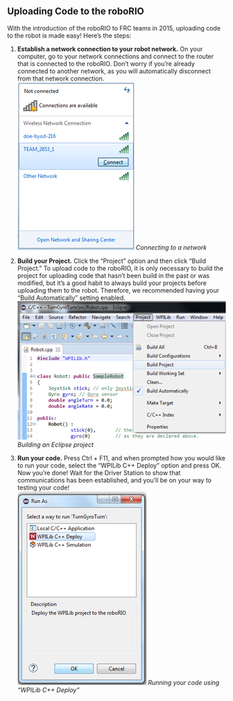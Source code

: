 ## Uploading Code to the roboRIO
With the introduction of the roboRIO to FRC teams in 2015, uploading code to the robot is made easy! Here’s the steps:

1. **Establish a network connection to your robot network.** On your computer, go to your network connections and connect to the router that is connected to the roboRIO. Don’t worry if you’re already connected to another network, as you will automatically disconnect from that network connection. <br>
![](./shot5.png)
*Connecting to a network*

2. **Build your Project.** Click the “Project” option and then click “Build Project.” To upload code to the roboRIO, it is only necessary to build the project for uploading code that hasn’t been build in the past or was modified, but it’s a good habit to always build your projects before uploading them to the robot. Therefore, we recommended having your “Build Automatically” setting enabled. <br>
![](./shot6.png)
*Building an Eclipse project*

3. **Run your code.** Press Ctrl + F11, and when prompted how you would like to run your code, select the “WPILib C++ Deploy” option and press OK. Now you’re done! Wait for the Driver Station to show that communications has been established, and you’ll be on your way to testing your code! <br>
![](./shot7.png)
*Running your code using “WPILib C++ Deploy”*
